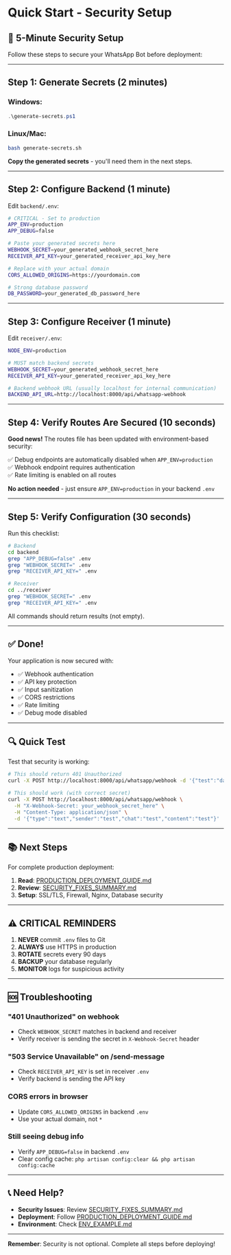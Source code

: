 # Quick Start - Security Setup

## 🚀 5-Minute Security Setup

Follow these steps to secure your WhatsApp Bot before deployment:

---

## Step 1: Generate Secrets (2 minutes)

### Windows:
```powershell
.\generate-secrets.ps1
```

### Linux/Mac:
```bash
bash generate-secrets.sh
```

**Copy the generated secrets** - you'll need them in the next steps.

---

## Step 2: Configure Backend (1 minute)

Edit `backend/.env`:

```bash
# CRITICAL - Set to production
APP_ENV=production
APP_DEBUG=false

# Paste your generated secrets here
WEBHOOK_SECRET=your_generated_webhook_secret_here
RECEIVER_API_KEY=your_generated_receiver_api_key_here

# Replace with your actual domain
CORS_ALLOWED_ORIGINS=https://yourdomain.com

# Strong database password
DB_PASSWORD=your_generated_db_password_here
```

---

## Step 3: Configure Receiver (1 minute)

Edit `receiver/.env`:

```bash
NODE_ENV=production

# MUST match backend secrets
WEBHOOK_SECRET=your_generated_webhook_secret_here
RECEIVER_API_KEY=your_generated_receiver_api_key_here

# Backend webhook URL (usually localhost for internal communication)
BACKEND_API_URL=http://localhost:8000/api/whatsapp-webhook
```

---

## Step 4: Verify Routes Are Secured (10 seconds)

**Good news!** The routes file has been updated with environment-based security:

✅ Debug endpoints are automatically disabled when `APP_ENV=production`  
✅ Webhook endpoint requires authentication  
✅ Rate limiting is enabled on all routes  

**No action needed** - just ensure `APP_ENV=production` in your backend `.env`

---

## Step 5: Verify Configuration (30 seconds)

Run this checklist:

```bash
# Backend
cd backend
grep "APP_DEBUG=false" .env
grep "WEBHOOK_SECRET=" .env
grep "RECEIVER_API_KEY=" .env

# Receiver
cd ../receiver
grep "WEBHOOK_SECRET=" .env
grep "RECEIVER_API_KEY=" .env
```

All commands should return results (not empty).

---

## ✅ Done!

Your application is now secured with:
- ✅ Webhook authentication
- ✅ API key protection
- ✅ Input sanitization
- ✅ CORS restrictions
- ✅ Rate limiting
- ✅ Debug mode disabled

---

## 🔍 Quick Test

Test that security is working:

```bash
# This should return 401 Unauthorized
curl -X POST http://localhost:8000/api/whatsapp/webhook -d '{"test":"data"}'

# This should work (with correct secret)
curl -X POST http://localhost:8000/api/whatsapp/webhook \
  -H "X-Webhook-Secret: your_webhook_secret_here" \
  -H "Content-Type: application/json" \
  -d '{"type":"text","sender":"test","chat":"test","content":"test"}'
```

---

## 📚 Next Steps

For complete production deployment:

1. **Read**: [PRODUCTION_DEPLOYMENT_GUIDE.md](PRODUCTION_DEPLOYMENT_GUIDE.md)
2. **Review**: [SECURITY_FIXES_SUMMARY.md](SECURITY_FIXES_SUMMARY.md)
3. **Setup**: SSL/TLS, Firewall, Nginx, Database security

---

## ⚠️ CRITICAL REMINDERS

1. **NEVER** commit `.env` files to Git
2. **ALWAYS** use HTTPS in production
3. **ROTATE** secrets every 90 days
4. **BACKUP** your database regularly
5. **MONITOR** logs for suspicious activity

---

## 🆘 Troubleshooting

### "401 Unauthorized" on webhook
- Check `WEBHOOK_SECRET` matches in backend and receiver
- Verify receiver is sending the secret in `X-Webhook-Secret` header

### "503 Service Unavailable" on /send-message
- Check `RECEIVER_API_KEY` is set in receiver `.env`
- Verify backend is sending the API key

### CORS errors in browser
- Update `CORS_ALLOWED_ORIGINS` in backend `.env`
- Use your actual domain, not `*`

### Still seeing debug info
- Verify `APP_DEBUG=false` in backend `.env`
- Clear config cache: `php artisan config:clear && php artisan config:cache`

---

## 📞 Need Help?

- **Security Issues**: Review [SECURITY_FIXES_SUMMARY.md](SECURITY_FIXES_SUMMARY.md)
- **Deployment**: Follow [PRODUCTION_DEPLOYMENT_GUIDE.md](PRODUCTION_DEPLOYMENT_GUIDE.md)
- **Environment**: Check [ENV_EXAMPLE.md](ENV_EXAMPLE.md)

---

**Remember**: Security is not optional. Complete all steps before deploying!
